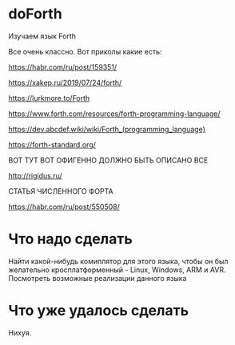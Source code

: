 # doForth
Изучаем язык Forth

Все очень классно. Вот приколы какие есть:

https://habr.com/ru/post/159351/

https://xakep.ru/2019/07/24/forth/

https://lurkmore.to/Forth

https://www.forth.com/resources/forth-programming-language/

https://dev.abcdef.wiki/wiki/Forth_(programming_language)

https://forth-standard.org/

ВОТ ТУТ ВОТ ОФИГЕННО ДОЛЖНО БЫТЬ ОПИСАНО ВСЕ

http://rigidus.ru/

СТАТЬЯ ЧИСЛЕННОГО ФОРТА

https://habr.com/ru/post/550508/

# Что надо сделать
Найти какой-нибудь комиплятор для этого языка, чтобы он был желательно кросплатформенный - Linux, Windows, ARM и AVR.
Посмотреть возможные реализации данного языка

# Что уже удалось сделать

Нихуя.
